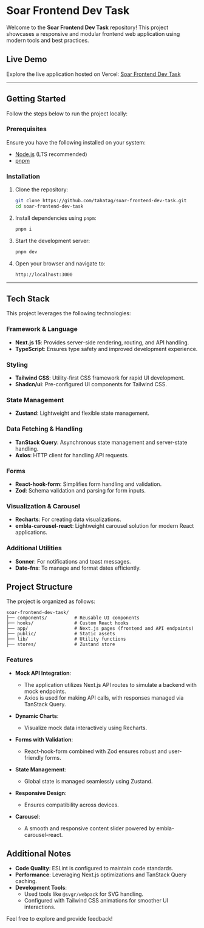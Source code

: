 # Soar Frontend Dev Task

Welcome to the **Soar Frontend Dev Task** repository! This project showcases a responsive and modular frontend web application using modern tools and best practices.

## Live Demo

Explore the live application hosted on Vercel: [Soar Frontend Dev Task](https://soar-frontend-dev-task.vercel.app/)

---

## Getting Started

Follow the steps below to run the project locally:

### Prerequisites

Ensure you have the following installed on your system:

- [Node.js](https://nodejs.org/) (LTS recommended)
- [pnpm](https://pnpm.io/installation)

### Installation

1. Clone the repository:

   ```bash
   git clone https://github.com/tahatag/soar-frontend-dev-task.git
   cd soar-frontend-dev-task
   ```

2. Install dependencies using `pnpm`:

   ```bash
   pnpm i
   ```

3. Start the development server:

   ```bash
   pnpm dev
   ```

4. Open your browser and navigate to:
   ```
   http://localhost:3000
   ```

---

## Tech Stack

This project leverages the following technologies:

### Framework & Language

- **Next.js 15**: Provides server-side rendering, routing, and API handling.
- **TypeScript**: Ensures type safety and improved development experience.

### Styling

- **Tailwind CSS**: Utility-first CSS framework for rapid UI development.
- **Shadcn/ui**: Pre-configured UI components for Tailwind CSS.

### State Management

- **Zustand**: Lightweight and flexible state management.

### Data Fetching & Handling

- **TanStack Query**: Asynchronous state management and server-state handling.
- **Axios**: HTTP client for handling API requests.

### Forms

- **React-hook-form**: Simplifies form handling and validation.
- **Zod**: Schema validation and parsing for form inputs.

### Visualization & Carousel

- **Recharts**: For creating data visualizations.
- **embla-carousel-react**: Lightweight carousel solution for modern React applications.

### Additional Utilities

- **Sonner**: For notifications and toast messages.
- **Date-fns**: To manage and format dates efficiently.

## Project Structure

The project is organized as follows:

```
soar-frontend-dev-task/
├── components/          # Reusable UI components
├── hooks/               # Custom React hooks
├── app/                 # Next.js pages (frontend and API endpoints)
├── public/              # Static assets
├── lib/                 # Utility functions
├── stores/              # Zustand store
```

### Features

- **Mock API Integration**:

  - The application utilizes Next.js API routes to simulate a backend with mock endpoints.
  - Axios is used for making API calls, with responses managed via TanStack Query.

- **Dynamic Charts**:

  - Visualize mock data interactively using Recharts.

- **Forms with Validation**:

  - React-hook-form combined with Zod ensures robust and user-friendly forms.

- **State Management**:

  - Global state is managed seamlessly using Zustand.

- **Responsive Design**:

  - Ensures compatibility across devices.

- **Carousel**:
  - A smooth and responsive content slider powered by embla-carousel-react.

## Additional Notes

- **Code Quality**: ESLint is configured to maintain code standards.
- **Performance**: Leveraging Next.js optimizations and TanStack Query caching.
- **Development Tools**:
  - Used tools like `@svgr/webpack` for SVG handling.
  - Configured with Tailwind CSS animations for smoother UI interactions.

Feel free to explore and provide feedback!
